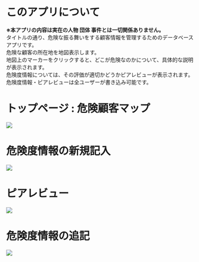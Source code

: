 # このアプリについて
**※本アプリの内容は実在の人物 団体 事件とは一切関係ありません。**  
タイトルの通り、危険な振る舞いをする顧客情報を管理するためのデータベースアプリです。  
危険な顧客の所在地を地図表示します。  
地図上のマーカーをクリックすると、どこが危険なのかについて、具体的な説明が表示されます。  
危険度情報については、その評価が適切かどうかピアレビューが表示されます。  
危険度情報・ピアレビューは全ユーザーが書き込み可能です。

# トップページ : 危険顧客マップ
![](https://github.com/YuhichYOC/threat_map/blob/master/images/%E6%93%8D%E4%BD%9C%E8%AA%AC%E6%98%8E/%E6%93%8D%E4%BD%9C%E8%AA%AC%E6%98%8E-%E3%83%88%E3%83%83%E3%83%97%E3%83%9A%E3%83%BC%E3%82%B8%E3%83%BB%E5%8D%B1%E9%99%BA%E9%A1%A7%E5%AE%A2%E3%83%9E%E3%83%83%E3%83%97.png)

# 危険度情報の新規記入
![](https://github.com/YuhichYOC/threat_map/blob/master/images/%E6%93%8D%E4%BD%9C%E8%AA%AC%E6%98%8E/%E6%93%8D%E4%BD%9C%E8%AA%AC%E6%98%8E-%E5%8D%B1%E9%99%BA%E5%BA%A6%E6%83%85%E5%A0%B1%E3%81%AE%E6%96%B0%E8%A6%8F%E8%A8%98%E5%85%A5.png)

# ピアレビュー
![](https://github.com/YuhichYOC/threat_map/blob/master/images/%E6%93%8D%E4%BD%9C%E8%AA%AC%E6%98%8E/%E6%93%8D%E4%BD%9C%E8%AA%AC%E6%98%8E-%E3%83%94%E3%82%A2%E3%83%AC%E3%83%93%E3%83%A5%E3%83%BC.png)

# 危険度情報の追記
![](https://github.com/YuhichYOC/threat_map/blob/master/images/%E6%93%8D%E4%BD%9C%E8%AA%AC%E6%98%8E/%E6%93%8D%E4%BD%9C%E8%AA%AC%E6%98%8E-%E5%8D%B1%E9%99%BA%E5%BA%A6%E6%83%85%E5%A0%B1%E3%81%AE%E8%BF%BD%E8%A8%98.png)